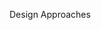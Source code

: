 <span id="title">Design Approaches</span>

<div id="body">

<include src="multilevelDesign/container-inParent-asPanel.md" boilerplate />
<include src="topDownBottomUp/container-inParent-asPanel.md" boilerplate />
<include src="agileDesign/container-inParent-asPanel.md" boilerplate />

</div>